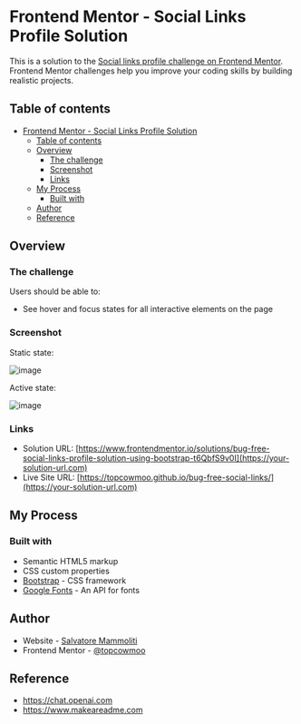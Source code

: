 # Frontend Mentor - Social Links Profile Solution

This is a solution to the [Social links profile challenge on Frontend Mentor](https://www.frontendmentor.io/challenges/social-links-profile-UG32l9m6dQ). Frontend Mentor challenges help you improve your coding skills by building realistic projects.

## Table of contents

- [Frontend Mentor - Social Links Profile Solution](#frontend-mentor---social-links-profile-solution)
  - [Table of contents](#table-of-contents)
  - [Overview](#overview)
    - [The challenge](#the-challenge)
    - [Screenshot](#screenshot)
    - [Links](#links)
  - [My Process](#my-process)
    - [Built with](#built-with)
  - [Author](#author)
  - [Reference](#reference)

## Overview

### The challenge

Users should be able to:

- See hover and focus states for all interactive elements on the page

### Screenshot

Static state:

![image](https://github.com/topcowmoo/bug-free-social-links/assets/149528212/a82691dc-a7ef-496b-b4fd-2a61acc4e4d2)

Active state:

![image](https://github.com/topcowmoo/bug-free-social-links/assets/149528212/28ef7205-a0a1-41ca-89d7-395bfa9217ee)

### Links

- Solution URL: [https://www.frontendmentor.io/solutions/bug-free-social-links-profile-solution-using-bootstrap-t6QbfS9v0I](https://your-solution-url.com)
- Live Site URL: [https://topcowmoo.github.io/bug-free-social-links/](https://your-solution-url.com)

## My Process

### Built with

- Semantic HTML5 markup
- CSS custom properties
- [Bootstrap](https://getbootstrap.com/) - CSS framework
- [Google Fonts](https://fonts.google.com/) - An API for fonts

## Author

- Website - [Salvatore Mammoliti](https://github.com/topcowmoo)
- Frontend Mentor - [@topcowmoo](https://www.frontendmentor.io/profile/topcowmoo)

## Reference

- https://chat.openai.com
- https://www.makeareadme.com
